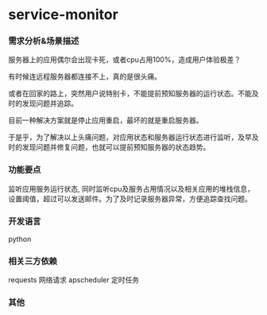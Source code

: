 # service-monitor

### 需求分析&场景描述

服务器上的应用偶尔会出现卡死，或者cpu占用100%，造成用户体验极差？

有时候连远程服务器都连接不上，真的是很头痛。

或者在回家的路上，突然用户说特别卡，不能提前预知服务器的运行状态。不能及时的发现问题并追踪。

目前一种解决方案就是停止应用重启，最坏的就是重启服务器。

于是乎，为了解决以上头痛问题，对应用状态和服务器运行状态进行监听，及早及时的发现问题并修复问题，也就可以提前预知服务器的状态趋势。

### 功能要点

监听应用服务运行状态, 同时监听cpu及服务占用情况以及相关应用的堆栈信息，设置阈值，超过可以发送邮件。为了及时记录服务器异常，方便追踪查找问题。

### 开发语言

python

### 相关三方依赖

requests 网络请求
apscheduler 定时任务


### 其他

